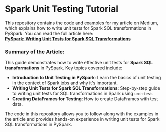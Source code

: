 # Spark Unit Testing Tutorial

This repository contains the code and examples for my article on Medium, which explains how to write unit tests for Spark SQL transformations in PySpark. You can read the full article here:  
[**PySpark: Writing Unit Tests for Spark SQL Transformations**](https://medium.com/@suffyan.asad1/pyspark-writing-unit-tests-for-spark-sql-transformations-c8cf336a98bc)

### Summary of the Article:

This guide demonstrates how to write effective unit tests for **Spark SQL transformations** in PySpark. Key topics covered include:

- **Introduction to Unit Testing in PySpark**: Learn the basics of unit testing in the context of Spark jobs and why it's important.
- **Writing Unit Tests for Spark SQL Transformations**: Step-by-step guide to writing unit tests for SQL transformations in Spark using `unittest`.
- **Creating DataFrames for Testing**: How to create DataFrames with test data.

The code in this repository allows you to follow along with the examples in the article and provides hands-on experience in writing unit tests for Spark SQL transformations in PySpark.

